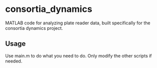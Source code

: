 # consortia_dynamics

MATLAB code for analyzing plate reader data, built specifically for the consortia dynamics project.

## Usage
Use main.m to do what you need to do. Only modify the other scripts if needed.
